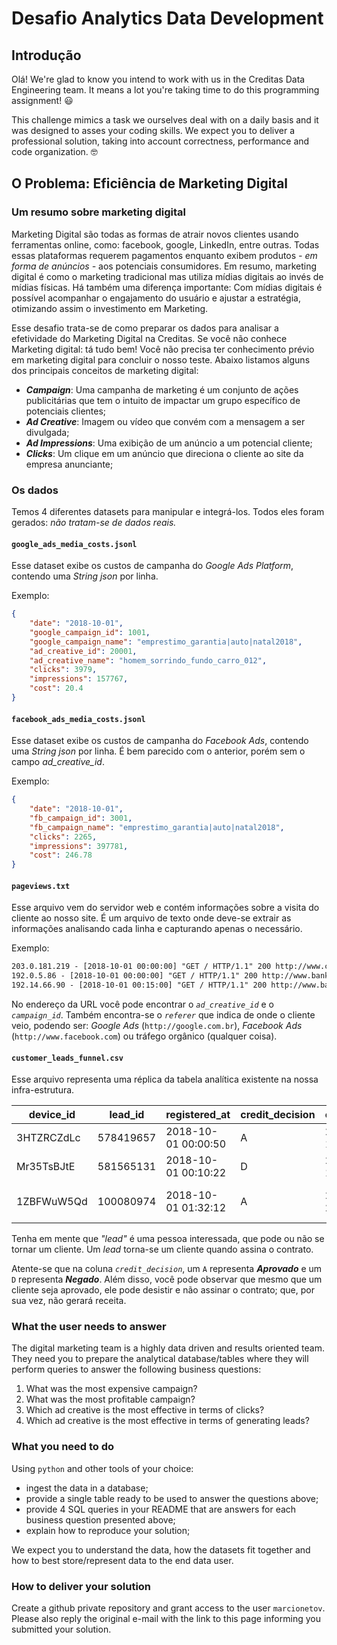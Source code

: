 # Desafio Analytics Data Development

## Introdução

Olá! We're glad to know you intend to work with us in the Creditas Data Engineering team. It means a lot you're taking time to do this programming assignment! :smiley:

This challenge mimics a task we ourselves deal with on a daily basis and it was designed to asses your coding skills. We expect you to deliver a professional solution, taking into account correctness, performance and code organization. :nerd_face:

## O Problema: Eficiência de Marketing Digital

### Um resumo sobre marketing digital

Marketing Digital são todas as formas de atrair novos clientes usando ferramentas online, como: facebook, google, LinkedIn, entre outras. Todas essas plataformas requerem pagamentos enquanto exibem produtos *- em forma de anúncios -* aos potenciais consumidores. Em resumo, marketing digital é como o marketing tradicional mas utiliza mídias digitais ao invés de mídias físicas. Há também uma diferença importante: Com mídias digitais é possível acompanhar o engajamento do usuário e ajustar a estratégia, otimizando assim o investimento em Marketing.

Esse desafio trata-se de como preparar os dados para analisar a efetividade do Marketing Digital na Creditas. Se você não conhece Marketing digital: tá tudo bem! Você não precisa ter conhecimento prévio em marketing digital para concluir o nosso teste. Abaixo listamos alguns dos principais conceitos de marketing digital:

- ***Campaign***: Uma campanha de marketing é um conjunto de ações publicitárias que tem o intuito de impactar um grupo específico de potenciais clientes;
 - ***Ad Creative***: Imagem ou vídeo que convém com a mensagem a ser divulgada;
 - ***Ad Impressions***: Uma exibição de um anúncio a um potencial cliente;
 - ***Clicks***: Um clique em um anúncio que direciona o cliente ao site da empresa anunciante;

### Os dados

Temos 4 diferentes datasets para manipular e integrá-los. Todos eles foram gerados: *não tratam-se de dados reais.*

#### `google_ads_media_costs.jsonl`

Esse dataset exibe os custos de campanha do *Google Ads Platform*, contendo uma *String json* por linha.

Exemplo:

```json
{
    "date": "2018-10-01",
    "google_campaign_id": 1001,
    "google_campaign_name": "emprestimo_garantia|auto|natal2018",
    "ad_creative_id": 20001,
    "ad_creative_name": "homem_sorrindo_fundo_carro_012",
    "clicks": 3979,
    "impressions": 157767,
    "cost": 20.4
}
```

#### `facebook_ads_media_costs.jsonl`

Esse dataset exibe os custos de campanha do *Facebook Ads*, contendo uma *String json* por linha. É bem parecido com o anterior, porém sem o campo *ad_creative_id*.

Exemplo:

```json
{
    "date": "2018-10-01",
    "fb_campaign_id": 3001,
    "fb_campaign_name": "emprestimo_garantia|auto|natal2018",
    "clicks": 2265,
    "impressions": 397781,
    "cost": 246.78
}
```

#### `pageviews.txt`

Esse arquivo vem do servidor web e contém informações sobre a visita do cliente ao nosso site. É um arquivo de texto onde deve-se extrair as informações analisando cada linha e capturando apenas o necessário.

Exemplo:

```txt
203.0.181.219 - [2018-10-01 00:00:00] "GET / HTTP/1.1" 200 http://www.creditas.com.br/emprestimo-com-garantia?ad_creative_id=20003&campaign_id=1002 | device_id: mmRe2Qts07 | referer: http://google.com.br
192.0.5.86 - [2018-10-01 00:00:00] "GET / HTTP/1.1" 200 http://www.bankfacil.com.br/emprestimo-com-garantia?campaign_id=3005 | device_id: i2IJLNavik | referer: http://www.facebook.com
192.14.66.90 - [2018-10-01 00:15:00] "GET / HTTP/1.1" 200 http://www.bankfacil.com.br/emprestimo-com-garantia | device_id: Pk9yEGx715 | referer: https://www.moreira.br/

```

No endereço da URL você pode encontrar o *`ad_creative_id`* e o *`campaign_id`*. Também encontra-se o *`referer`* que indica de onde o cliente veio, podendo ser: *Google Ads* (`http://google.com.br`), *Facebook Ads* (`http://www.facebook.com`) ou tráfego orgânico (qualquer coisa).

#### `customer_leads_funnel.csv`

Esse arquivo representa uma réplica da tabela analítica existente na nossa infra-estrutura.

| device_id  | lead_id   | registered_at       | credit_decision | credit_decision_at  | signed_at           | revenue  |
| ---------- | --------- | ------------------- | --------------- | ------------------- | ------------------- | -------- |
| 3HTZRCZdLc | 578419657 | 2018-10-01 00:00:50 | A               | 2018-10-05 19:37:50 |                     |          |
| Mr35TsBJtE | 581565131 | 2018-10-01 00:10:22 | D               | 2018-10-01 10:17:22 |                     |          |
| 1ZBFWuW5Qd | 100080974 | 2018-10-01 01:32:12 | A               | 2018-10-04 21:00:12 | 2018-10-07 01:59:12 | 19340.61 |

Tenha em mente que *"lead"* é uma pessoa interessada, que pode ou não se tornar um cliente. Um *lead* torna-se um cliente quando assina o contrato.

Atente-se que na coluna *`credit_decision`*, um `A` representa ***Aprovado*** e um `D` representa ***Negado***. Além disso, você pode observar que mesmo que um cliente seja aprovado, ele pode desistir e não assinar o contrato; que, por sua vez, não gerará receita. 

### What the user needs to answer

The digital marketing team is a highly data driven and results oriented team. They need you to prepare the analytical database/tables where they will perform queries to answer the following business questions:

1. What was the most expensive campaign?
2. What was the most profitable campaign?
3. Which ad creative is the most effective in terms of clicks?
4. Which ad creative is the most effective in terms of generating leads?

### What you need to do

Using `python` and other tools of your choice:
 - ingest the data in a database;
 - provide a single table ready to be used to answer the questions above;
 - provide 4 SQL queries in your README that are answers for each business question presented above;
 - explain how to reproduce your solution;

We expect you to understand the data, how the datasets fit together and how to best store/represent data to the end data user.

### How to deliver your solution

Create a github private repository and grant access to the user `marcionetov`. Please also reply the original e-mail with the link to this page informing you submitted your solution.